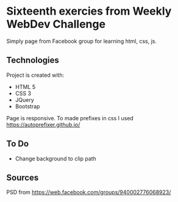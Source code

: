    
# Sixteenth exercies from Weekly WebDev Challenge

Simply page from Facebook group for learning html, css, js.

## Technologies
Project is created with:
* HTML 5
* CSS 3
* JQuery
* Bootstrap

Page is responsive.
To made prefixes in css I used https://autoprefixer.github.io/

## To Do
* Change background to clip path

## Sources
PSD from https://web.facebook.com/groups/940002776068923/

